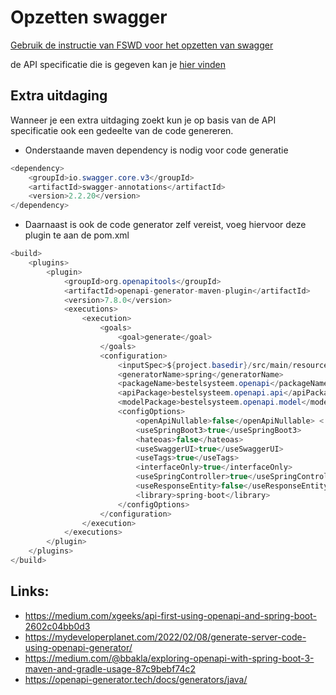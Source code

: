 # Opzetten swagger

[Gebruik de instructie van FSWD voor het opzetten van swagger](https://aim-cnp.github.io/fswd/docs/%F0%9F%8E%93%20Masterclasses/API-First%20Development%20and%20OpenAPI/1.7%20-%20Integrating%20Swagger%20with%20Spring%20Boot)

de API specificatie die is gegeven kan je [hier vinden](openapi.json)

## Extra uitdaging

Wanneer je een extra uitdaging zoekt kun je op basis van de API specificatie ook een gedeelte van de code genereren.

- Onderstaande maven dependency is nodig voor code generatie
```java
<dependency>
    <groupId>io.swagger.core.v3</groupId>
    <artifactId>swagger-annotations</artifactId>
    <version>2.2.20</version>
</dependency>
```

- Daarnaast is ook de code generator zelf vereist, voeg hiervoor deze plugin te aan de pom.xml
```java
<build>
    <plugins>
        <plugin>
            <groupId>org.openapitools</groupId>
            <artifactId>openapi-generator-maven-plugin</artifactId>
            <version>7.8.0</version>
            <executions>
                <execution>
                    <goals>
                        <goal>generate</goal>
                    </goals>
                    <configuration>
                        <inputSpec>${project.basedir}/src/main/resources/static/bestelsysteem.json</inputSpec>
                        <generatorName>spring</generatorName>
                        <packageName>bestelsysteem.openapi</packageName>
                        <apiPackage>bestelsysteem.openapi.api</apiPackage>
                        <modelPackage>bestelsysteem.openapi.model</modelPackage>
                        <configOptions>
                            <openApiNullable>false</openApiNullable> <!--should add jackson nullable dependency if true-->
                            <useSpringBoot3>true</useSpringBoot3>
                            <hateoas>false</hateoas>
                            <useSwaggerUI>true</useSwaggerUI>
                            <useTags>true</useTags>
                            <interfaceOnly>true</interfaceOnly>
                            <useSpringController>true</useSpringController>
                            <useResponseEntity>false</useResponseEntity>
                            <library>spring-boot</library>
                        </configOptions>
                    </configuration>
                </execution>
            </executions>
        </plugin>
    </plugins>
</build>
```

## Links:

- https://medium.com/xgeeks/api-first-using-openapi-and-spring-boot-2602c04bb0d3
- https://mydeveloperplanet.com/2022/02/08/generate-server-code-using-openapi-generator/
- https://medium.com/@bbakla/exploring-openapi-with-spring-boot-3-maven-and-gradle-usage-87c9bebf74c2
- https://openapi-generator.tech/docs/generators/java/